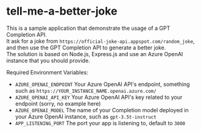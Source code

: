 # tell-me-a-better-joke

This is a sample application that demonstrate the usage of a GPT Completion API.  
It ask for a joke from `https://official-joke-api.appspot.com/random_joke`, and then use the GPT Completion API to generate a better joke.  
The solution is based on Node.js, Express.js and use an Azure OpenAI instance that you should provide.

Required Environment Variables:
- `AZURE_OPENAI_ENDPOINT`   Your Azure OpenAI API's endpoint, something such as `https://YOUR_INSTANCE_NAME.openai.azure.com/`
- `AZURE_OPENAI_API_KEY`    Your Azure OpenAI API's key related to your endpoint (sorry, no example here)
- `AZURE_OPENAI_MODEL`      The name of your Completion model deployed in your Azure OpenAI instance, such as `gpt-3.5t-instruct`
- `APP_LISTENING_PORT`      The port your app is listening to, default to `3000`